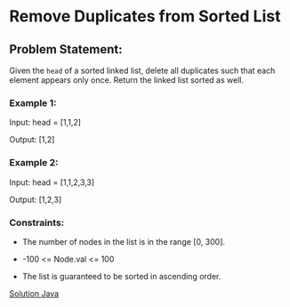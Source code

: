 # Remove Duplicates from Sorted List


## Problem Statement:

Given the `head` of a sorted linked list, delete all duplicates such that each element appears only once. Return the linked list sorted as well.

### Example 1:

Input: head = [1,1,2]

Output: [1,2]

### Example 2:

Input: head = [1,1,2,3,3]

Output: [1,2,3]

### Constraints:

* The number of nodes in the list is in the range [0, 300].

* -100 <= Node.val <= 100

* The list is guaranteed to be sorted in ascending order.

[Solution Java](./solution.java)
